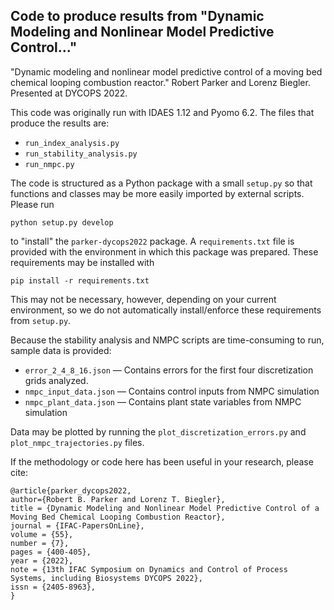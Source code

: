 ## Code to produce results from "Dynamic Modeling and Nonlinear Model Predictive Control..."
"Dynamic modeling and nonlinear model predictive control of a moving bed
chemical looping combustion reactor." Robert Parker and Lorenz Biegler.
Presented at DYCOPS 2022.

This code was originally run with IDAES 1.12 and Pyomo 6.2.
The files that produce the results are:
- `run_index_analysis.py`
- `run_stability_analysis.py`
- `run_nmpc.py`

The code is structured as a Python package with a small `setup.py` so that
functions and classes may be more easily imported by external scripts.
Please run
```
python setup.py develop
```
to "install" the `parker-dycops2022` package.
A `requirements.txt` file is provided with the environment in which this
package was prepared.
These requirements may be installed with
```
pip install -r requirements.txt
```
This may not be necessary, however, depending on your current environment,
so we do not automatically install/enforce these requirements from
`setup.py`.

Because the stability analysis and NMPC scripts are time-consuming to
run, sample data is provided:
- `error_2_4_8_16.json` &mdash; Contains errors for the first four discretization
grids analyzed.
- `nmpc_input_data.json` &mdash; Contains control inputs from NMPC simulation
- `nmpc_plant_data.json` &mdash; Contains plant state variables from NMPC
simulation

Data may be plotted by running the `plot_discretization_errors.py`
and `plot_nmpc_trajectories.py` files.

If the methodology or code here has been useful in your research, please cite:
```
@article{parker_dycops2022,
author={Robert B. Parker and Lorenz T. Biegler},
title = {Dynamic Modeling and Nonlinear Model Predictive Control of a Moving Bed Chemical Looping Combustion Reactor},
journal = {IFAC-PapersOnLine},
volume = {55},
number = {7},
pages = {400-405},
year = {2022},
note = {13th IFAC Symposium on Dynamics and Control of Process Systems, including Biosystems DYCOPS 2022},
issn = {2405-8963},
}
```
